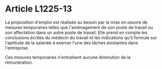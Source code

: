 # Article L1225-13

La proposition d'emploi est réalisée au besoin par la mise en oeuvre de mesures temporaires telles que l'aménagement de son poste de travail ou son affectation dans un autre poste de travail. Elle prend en compte les conclusions écrites du médecin du travail et les indications qu'il formule sur l'aptitude de la salariée à exercer l'une des tâches existantes dans l'entreprise.

Ces mesures temporaires n'entraînent aucune diminution de la rémunération.